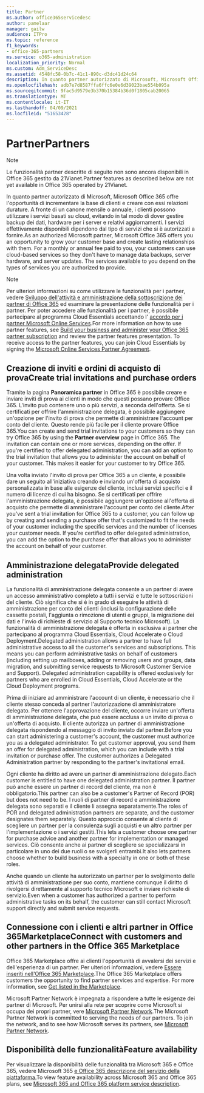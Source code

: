 ```yaml
---
title: Partner
ms.author: office365servicedesc
author: pamelaar
manager: gailw
audience: ITPro
ms.topic: reference
f1_keywords:
- office-365-partners
ms.service: o365-administration
localization_priority: Normal
ms.custom: Adm_ServiceDesc
ms.assetid: 4548fc58-0b7c-41c1-890c-d3dc41d24c64
description: In quanto partner autorizzato di Microsoft, Microsoft Office 365 offre l'opportunità di incrementare la base di clienti e creare con essi relazioni durature. A fronte di un canone mensile o annuale, i clienti possono utilizzare i servizi basati su cloud, evitando in tal modo di dover gestire backup dei dati, hardware per i server e relativi aggiornamenti. I servizi effettivamente disponibili dipendono dal tipo di servizi che si è autorizzati a fornire.
ms.openlocfilehash: adb7e7d8587ffa6ffc6e0e6d39023bae554b095a
ms.sourcegitcommit: 9fac5d9579e3b370b15384b36d0f1805cab20065
ms.translationtype: MT
ms.contentlocale: it-IT
ms.lasthandoff: 04/09/2021
ms.locfileid: "51653428"
---
```

# <a name="partners"></a><span data-ttu-id="a881b-105">Partner</span><span class="sxs-lookup"><span data-stu-id="a881b-105">Partners</span></span>

> [!NOTE]
> <span data-ttu-id="a881b-106">Le funzionalità partner descritte di seguito non sono ancora disponibili in Office 365 gestito da 21Vianet.</span><span class="sxs-lookup"><span data-stu-id="a881b-106">Partner features as described below are not yet available in Office 365 operated by 21Vianet.</span></span> 
  
<span data-ttu-id="a881b-p102">In quanto partner autorizzato di Microsoft, Microsoft Office 365 offre l'opportunità di incrementare la base di clienti e creare con essi relazioni durature. A fronte di un canone mensile o annuale, i clienti possono utilizzare i servizi basati su cloud, evitando in tal modo di dover gestire backup dei dati, hardware per i server e relativi aggiornamenti. I servizi effettivamente disponibili dipendono dal tipo di servizi che si è autorizzati a fornire.</span><span class="sxs-lookup"><span data-stu-id="a881b-p102">As an authorized Microsoft partner, Microsoft Office 365 offers you an opportunity to grow your customer base and create lasting relationships with them. For a monthly or annual fee paid to you, your customers can use cloud-based services so they don't have to manage data backups, server hardware, and server updates. The services available to you depend on the types of services you are authorized to provide.</span></span>
  
> [!NOTE]
> <span data-ttu-id="a881b-p103">Per ulteriori informazioni su come utilizzare le funzionalità per i partner, vedere [Sviluppo dell'attività e amministrazione della sottoscrizione dei partner di Office 365](https://go.microsoft.com/fwlink/?LinkID=271614&amp;clcid=0x409) ed esaminare la presentazione delle funzionalità per i partner. Per poter accedere alle funzionalità per i partner, è possibile partecipare al programma Cloud Essentials accettando l' [accordo per i partner Microsoft Online Services](https://go.microsoft.com/fwlink/p/?LinkId=285473).</span><span class="sxs-lookup"><span data-stu-id="a881b-p103">For more information on how to use partner features, see [Build your business and administer your Office 365 partner subscription](https://go.microsoft.com/fwlink/?LinkID=271614&amp;clcid=0x409) and review the partner features presentation. To receive access to the partner features, you can join Cloud Essentials by signing the [Microsoft Online Services Partner Agreement](https://go.microsoft.com/fwlink/p/?LinkId=285473).</span></span> 
  
## <a name="create-trial-invitations-and-purchase-orders"></a><span data-ttu-id="a881b-112">Creazione di inviti e ordini di acquisto di prova</span><span class="sxs-lookup"><span data-stu-id="a881b-112">Create trial invitations and purchase orders</span></span>

<span data-ttu-id="a881b-p104">Tramite la pagina **Panoramica partner** in Office 365 è possibile creare e inviare inviti di prova ai clienti in modo che questi possano provare Office 365. L'invito può contenere uno o più servizi, a seconda dell'offerta. Se si certificati per offrire l'amministrazione delegata, è possibile aggiungere un'opzione per l'invito di prova che permette di amministrare l'account per conto del cliente. Questo rende più facile per il cliente provare Office 365.</span><span class="sxs-lookup"><span data-stu-id="a881b-p104">You can create and send trial invitations to your customers so they can try Office 365 by using the **Partner overview** page in Office 365. The invitation can contain one or more services, depending on the offer. If you're certified to offer delegated administration, you can add an option to the trial invitation that allows you to administer the account on behalf of your customer. This makes it easier for your customer to try Office 365.</span></span> 
  
<span data-ttu-id="a881b-p105">Una volta inviato l'invito di prova per Office 365 a un cliente, è possibile dare un seguito all'iniziativa creando e inviando un'offerta di acquisto personalizzata in base alle esigenze del cliente, inclusi servizi specifici e il numero di licenze di cui ha bisogno. Se si certificati per offrire l'amministrazione delegata, è possibile aggiungere un'opzione all'offerta di acquisto che permette di amministrare l'account per conto del cliente.</span><span class="sxs-lookup"><span data-stu-id="a881b-p105">After you've sent a trial invitation for Office 365 to a customer, you can follow up by creating and sending a purchase offer that's customized to fit the needs of your customer including the specific services and the number of licenses your customer needs. If you're certified to offer delegated administration, you can add the option to the purchase offer that allows you to administer the account on behalf of your customer.</span></span>
  
## <a name="provide-delegated-administration"></a><span data-ttu-id="a881b-119">Amministrazione delegata</span><span class="sxs-lookup"><span data-stu-id="a881b-119">Provide delegated administration</span></span>

<span data-ttu-id="a881b-p106">La funzionalità di amministrazione delegata consente a un partner di avere un accesso amministrativo completo a tutti i servizi e tutte le sottoscrizioni del cliente. Ciò significa che si è in grado di eseguire le attività di amministrazione per conto dei clienti (inclusi la configurazione delle cassette postali, l'aggiunta o rimozione di utenti e gruppi, la migrazione dei dati e l'invio di richieste di servizio al Supporto tecnico Microsoft). La funzionalità di amministrazione delegata è offerta in esclusiva ai partner che partecipano al programma Cloud Essentials, Cloud Accelerate o Cloud Deployment.</span><span class="sxs-lookup"><span data-stu-id="a881b-p106">Delegated administration allows a partner to have full administrative access to all the customer's services and subscriptions. This means you can perform administrative tasks on behalf of customers (including setting up mailboxes, adding or removing users and groups, data migration, and submitting service requests to Microsoft Customer Service and Support). Delegated administration capability is offered exclusively for partners who are enrolled in Cloud Essentials, Cloud Accelerate or the Cloud Deployment programs.</span></span>
  
<span data-ttu-id="a881b-p107">Prima di iniziare ad amministrare l'account di un cliente, è necessario che il cliente stesso conceda al partner l'autorizzazione di amministratore delegato. Per ottenere l'approvazione del cliente, occorre inviare un'offerta di amministrazione delegata, che può essere acclusa a un invito di prova o un'offerta di acquisto. Il cliente autorizza un partner di amministrazione delegata rispondendo al messaggio di invito inviato dal partner.</span><span class="sxs-lookup"><span data-stu-id="a881b-p107">Before you can start administering a customer's account, the customer must authorize you as a delegated administrator. To get customer approval, you send them an offer for delegated administration, which you can include with a trial invitation or purchase offer. The customer authorizes a Delegated Administration partner by responding to the partner's invitational email.</span></span>
  
<span data-ttu-id="a881b-126">Ogni cliente ha diritto ad avere un partner di amministrazione delegato.</span><span class="sxs-lookup"><span data-stu-id="a881b-126">Each customer is entitled to have one delegated administration partner.</span></span> <span data-ttu-id="a881b-127">Il partner può anche essere un partner di record del cliente, ma non è obbligatorio.</span><span class="sxs-lookup"><span data-stu-id="a881b-127">This partner can also be a customer's Partner of Record (POR) but does not need to be.</span></span> <span data-ttu-id="a881b-128">I ruoli di partner di record e amministrazione delegata sono separati e il cliente li assegna separatamente.</span><span class="sxs-lookup"><span data-stu-id="a881b-128">The roles of POR and delegated administration partners are separate, and the customer designates them separately.</span></span> <span data-ttu-id="a881b-129">Questo approccio consente al cliente di scegliere un partner per la consulenza sugli acquisti e un altro partner per l'implementazione o i servizi gestiti.</span><span class="sxs-lookup"><span data-stu-id="a881b-129">This lets a customer choose one partner for purchase advice and another partner for implementation or managed services.</span></span> <span data-ttu-id="a881b-130">Ciò consente anche ai partner di scegliere se specializzarsi in particolare in uno dei due ruoli o se svolgerli entrambi.</span><span class="sxs-lookup"><span data-stu-id="a881b-130">It also lets partners choose whether to build business with a specialty in one or both of these roles.</span></span>
  
<span data-ttu-id="a881b-131">Anche quando un cliente ha autorizzato un partner per lo svolgimento delle attività di amministrazione per suo conto, mantiene comunque il diritto di rivolgersi direttamente al supporto tecnico Microsoft e inviare richieste di servizio.</span><span class="sxs-lookup"><span data-stu-id="a881b-131">Even when a customer has authorized a partner to perform administrative tasks on its behalf, the customer can still contact Microsoft support directly and submit service requests.</span></span>
  
## <a name="connect-with-customers-and-other-partners-in-the-office-365-marketplace"></a><span data-ttu-id="a881b-132">Connessione con i clienti e altri partner in Office 365Marketplace</span><span class="sxs-lookup"><span data-stu-id="a881b-132">Connect with customers and other partners in the Office 365 Marketplace</span></span>

<span data-ttu-id="a881b-p109">Office 365 Marketplace offre ai clienti l'opportunità di avvalersi dei servizi e dell'esperienza di un partner. Per ulteriori informazioni, vedere [Essere inseriti nell'Office 365 Marketplace](https://go.microsoft.com/fwlink/?LinkID=272019&amp;clcid=0x409).</span><span class="sxs-lookup"><span data-stu-id="a881b-p109">The Office 365 Marketplace offers customers the opportunity to find partner services and expertise. For more information, see [Get listed in the Marketplace](https://go.microsoft.com/fwlink/?LinkID=272019&amp;clcid=0x409).</span></span>
  
<span data-ttu-id="a881b-p110">Microsoft Partner Network è impegnata a rispondere a tutte le esigenze dei partner di Microsoft. Per unirsi alla rete per scoprire come Microsoft si occupa dei propri partner, vere [Microsoft Partner Network](https://go.microsoft.com/fwlink/?LinkID=272021&amp;clcid=0x409).</span><span class="sxs-lookup"><span data-stu-id="a881b-p110">The Microsoft Partner Network is committed to serving the needs of our partners. To join the network, and to see how Microsoft serves its partners, see [Microsoft Partner Network](https://go.microsoft.com/fwlink/?LinkID=272021&amp;clcid=0x409).</span></span>
  
## <a name="feature-availability"></a><span data-ttu-id="a881b-137">Disponibilità delle funzionalità</span><span class="sxs-lookup"><span data-stu-id="a881b-137">Feature availability</span></span>

<span data-ttu-id="a881b-138">Per visualizzare la disponibilità delle funzionalità tra Microsoft 365 e Office 365, vedere Microsoft 365 [e Office 365 descrizione del servizio della piattaforma.](office-365-platform-service-description.md)</span><span class="sxs-lookup"><span data-stu-id="a881b-138">To view feature availability across Microsoft 365 and Office 365 plans, see [Microsoft 365 and Office 365 platform service description](office-365-platform-service-description.md).</span></span>
  
